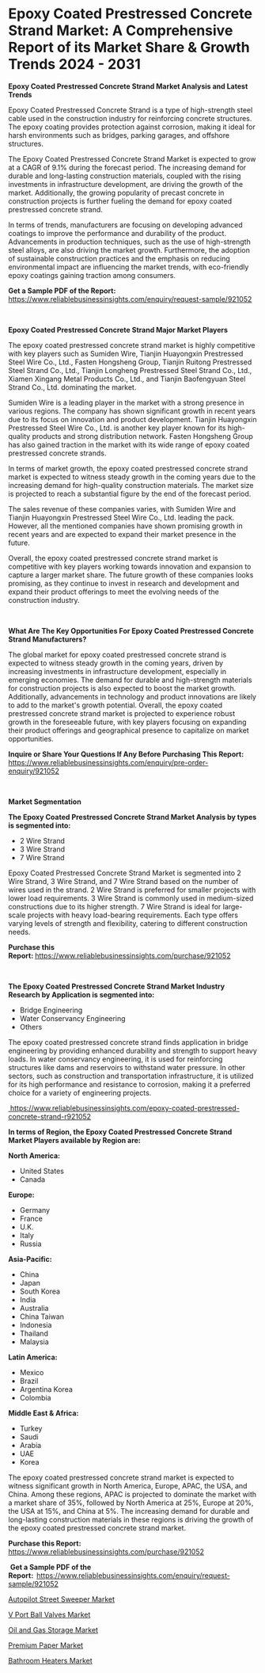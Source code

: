 <p><h1>Epoxy Coated Prestressed Concrete Strand Market: A Comprehensive Report of its Market Share & Growth Trends 2024 - 2031</h1></p><p><strong>Epoxy Coated Prestressed Concrete Strand Market Analysis and Latest Trends</strong></p>
<p><p>Epoxy Coated Prestressed Concrete Strand is a type of high-strength steel cable used in the construction industry for reinforcing concrete structures. The epoxy coating provides protection against corrosion, making it ideal for harsh environments such as bridges, parking garages, and offshore structures. </p><p>The Epoxy Coated Prestressed Concrete Strand Market is expected to grow at a CAGR of 9.1% during the forecast period. The increasing demand for durable and long-lasting construction materials, coupled with the rising investments in infrastructure development, are driving the growth of the market. Additionally, the growing popularity of precast concrete in construction projects is further fueling the demand for epoxy coated prestressed concrete strand.</p><p>In terms of trends, manufacturers are focusing on developing advanced coatings to improve the performance and durability of the product. Advancements in production techniques, such as the use of high-strength steel alloys, are also driving the market growth. Furthermore, the adoption of sustainable construction practices and the emphasis on reducing environmental impact are influencing the market trends, with eco-friendly epoxy coatings gaining traction among consumers.</p></p>
<p><strong>Get a Sample PDF of the Report:&nbsp;</strong> <a href="https://www.reliablebusinessinsights.com/enquiry/request-sample/921052">https://www.reliablebusinessinsights.com/enquiry/request-sample/921052</a></p>
<p>&nbsp;</p>
<p><strong>Epoxy Coated Prestressed Concrete Strand Major Market Players</strong></p>
<p><p>The epoxy coated prestressed concrete strand market is highly competitive with key players such as Sumiden Wire, Tianjin Huayongxin Prestressed Steel Wire Co., Ltd., Fasten Hongsheng Group, Tianjin Ruitong Prestressed Steel Strand Co., Ltd., Tianjin Longheng Prestressed Steel Strand Co., Ltd., Xiamen Xingang Metal Products Co., Ltd., and Tianjin Baofengyuan Steel Strand Co., Ltd. dominating the market.</p><p>Sumiden Wire is a leading player in the market with a strong presence in various regions. The company has shown significant growth in recent years due to its focus on innovation and product development. Tianjin Huayongxin Prestressed Steel Wire Co., Ltd. is another key player known for its high-quality products and strong distribution network. Fasten Hongsheng Group has also gained traction in the market with its wide range of epoxy coated prestressed concrete strands.</p><p>In terms of market growth, the epoxy coated prestressed concrete strand market is expected to witness steady growth in the coming years due to the increasing demand for high-quality construction materials. The market size is projected to reach a substantial figure by the end of the forecast period.</p><p>The sales revenue of these companies varies, with Sumiden Wire and Tianjin Huayongxin Prestressed Steel Wire Co., Ltd. leading the pack. However, all the mentioned companies have shown promising growth in recent years and are expected to expand their market presence in the future.</p><p>Overall, the epoxy coated prestressed concrete strand market is competitive with key players working towards innovation and expansion to capture a larger market share. The future growth of these companies looks promising, as they continue to invest in research and development and expand their product offerings to meet the evolving needs of the construction industry.</p></p>
<p>&nbsp;</p>
<p><strong>What Are The Key Opportunities For Epoxy Coated Prestressed Concrete Strand Manufacturers?</strong></p>
<p><p>The global market for epoxy coated prestressed concrete strand is expected to witness steady growth in the coming years, driven by increasing investments in infrastructure development, especially in emerging economies. The demand for durable and high-strength materials for construction projects is also expected to boost the market growth. Additionally, advancements in technology and product innovations are likely to add to the market's growth potential. Overall, the epoxy coated prestressed concrete strand market is projected to experience robust growth in the foreseeable future, with key players focusing on expanding their product offerings and geographical presence to capitalize on market opportunities.</p></p>
<p><strong>Inquire or Share Your Questions If Any Before Purchasing This Report:</strong> <a href="https://www.reliablebusinessinsights.com/enquiry/pre-order-enquiry/921052">https://www.reliablebusinessinsights.com/enquiry/pre-order-enquiry/921052</a></p>
<p>&nbsp;</p>
<p><strong>Market Segmentation</strong></p>
<p><strong>The Epoxy Coated Prestressed Concrete Strand Market Analysis by types is segmented into:</strong></p>
<p><ul><li>2 Wire Strand</li><li>3 Wire Strand</li><li>7 Wire Strand</li></ul></p>
<p><p>Epoxy Coated Prestressed Concrete Strand Market is segmented into 2 Wire Strand, 3 Wire Strand, and 7 Wire Strand based on the number of wires used in the strand. 2 Wire Strand is preferred for smaller projects with lower load requirements. 3 Wire Strand is commonly used in medium-sized constructions due to its higher strength. 7 Wire Strand is ideal for large-scale projects with heavy load-bearing requirements. Each type offers varying levels of strength and flexibility, catering to different construction needs.</p></p>
<p><strong>Purchase this Report:&nbsp;</strong><a href="https://www.reliablebusinessinsights.com/purchase/921052">https://www.reliablebusinessinsights.com/purchase/921052</a></p>
<p>&nbsp;</p>
<p><strong>The Epoxy Coated Prestressed Concrete Strand Market Industry Research by Application is segmented into:</strong></p>
<p><ul><li>Bridge Engineering</li><li>Water Conservancy Engineering</li><li>Others</li></ul></p>
<p><p>The epoxy coated prestressed concrete strand finds application in bridge engineering by providing enhanced durability and strength to support heavy loads. In water conservancy engineering, it is used for reinforcing structures like dams and reservoirs to withstand water pressure. In other sectors, such as construction and transportation infrastructure, it is utilized for its high performance and resistance to corrosion, making it a preferred choice for a variety of engineering projects.</p></p>
<p><a href="https://www.reliablebusinessinsights.com/epoxy-coated-prestressed-concrete-strand-r921052">&nbsp;https://www.reliablebusinessinsights.com/epoxy-coated-prestressed-concrete-strand-r921052</a></p>
<p><strong>In terms of Region, the Epoxy Coated Prestressed Concrete Strand Market Players available by Region are:</strong></p>
<p>
    <p> <strong> North America: </strong>
        <ul>
            <li>United States</li>
            <li>Canada</li>
        </ul>
        </p> 
    <p> <strong> Europe: </strong>
        <ul>
            <li>Germany</li>
            <li>France</li>
            <li>U.K.</li>
            <li>Italy</li>
            <li>Russia</li>
        </ul>
        </p> 
    <p> <strong> Asia-Pacific: </strong>
        <ul>
            <li>China</li>
            <li>Japan</li>
            <li>South Korea</li>
            <li>India</li>
            <li>Australia</li>
            <li>China Taiwan</li>
            <li>Indonesia</li>
            <li>Thailand</li>
            <li>Malaysia</li>
        </ul>
        </p> 
    <p> <strong> Latin America: </strong>
        <ul>
            <li>Mexico</li>
            <li>Brazil</li>
            <li>Argentina Korea</li>
            <li>Colombia</li>
        </ul>
        </p> 
    <p> <strong> Middle East & Africa: </strong>
        <ul>
            <li>Turkey</li>
            <li>Saudi</li>
            <li>Arabia</li>
            <li>UAE</li>
            <li>Korea</li>
        </ul>
    </p>
    </p>
<p><p>The epoxy coated prestressed concrete strand market is expected to witness significant growth in North America, Europe, APAC, the USA, and China. Among these regions, APAC is projected to dominate the market with a market share of 35%, followed by North America at 25%, Europe at 20%, the USA at 15%, and China at 5%. The increasing demand for durable and long-lasting construction materials in these regions is driving the growth of the epoxy coated prestressed concrete strand market.</p></p>
<p><strong>Purchase this Report: </strong><a href="https://www.reliablebusinessinsights.com/purchase/921052">https://www.reliablebusinessinsights.com/purchase/921052</a></p>
<p>&nbsp;<strong>Get a Sample PDF of the Report:&nbsp;&nbsp;</strong><a href="https://www.reliablebusinessinsights.com/enquiry/request-sample/921052">https://www.reliablebusinessinsights.com/enquiry/request-sample/921052</a></p>
<p><strong></strong></p>
<p><p><a href="https://medium.com/@sean.peake0978/global-autopilot-street-sweeper-market-focus-on-application-end-use-industry-type-equipment-3dfe0aa7d978">Autopilot Street Sweeper Market</a></p><p><a href="https://github.com/emnqcawl19/Market-Research-Report-List-1/blob/main/v-port-ball-valves-market.md">V Port Ball Valves Market</a></p><p><a href="https://github.com/shahriarnajimjoy333/Market-Research-Report-List-1/blob/main/oil-and-gas-storage-market.md">Oil and Gas Storage Market</a></p><p><a href="https://www.linkedin.com/pulse/global-premium-paper-market-size-share-analysis-product-type-hcbuc?trackingId=ZWybOcwIoD8zN7KUDv4gXg%3D%3D">Premium Paper Market</a></p><p><a href="https://www.linkedin.com/pulse/comprehensive-analysis-global-bathroom-heaters-market-growth-trends-6bvhc?trackingId=4QxZUWt1Xjse92WnScRhUg%3D%3D">Bathroom Heaters Market</a></p></p>